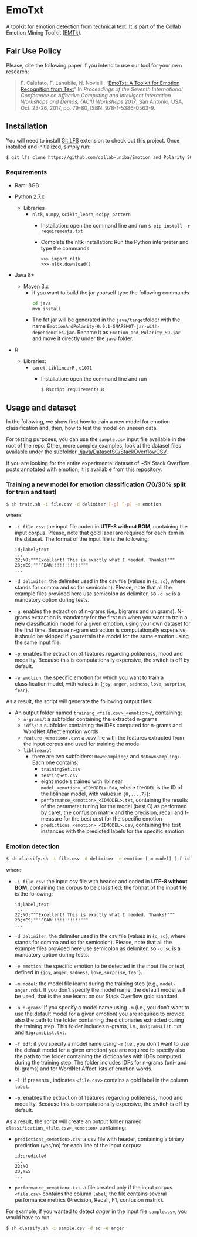 # EmoTxt
A toolkit for emotion detection from technical text. It is part of the Collab Emotion Mining Toolkit ([EMTk](https://github.com/collab-uniba/EMTk)).  

## Fair Use Policy
Please, cite the following paper if you intend to use our tool for your own research:
> F. Calefato, F. Lanubile, N. Novielli. “[EmoTxt: A Toolkit for Emotion Recognition from Text](https://arxiv.org/abs/1708.03892)” In *Proceedings of the Seventh International Conference on Affective Computing and Intelligent Interaction Workshops and Demos, {ACII} Workshops 2017*, San Antonio, USA, Oct. 23-26, 2017, pp. 79-80, ISBN: 978-1-5386-0563-9.

## Installation
You will need to install [Git LFS](https://git-lfs.github.com) extension to check out this project. Once installed and initialized, simply run:

```bash
$ git lfs clone https://github.com/collab-uniba/Emotion_and_Polarity_SO.git
```

### Requirements
* Ram: 8GB 
* Python 2.7.x
  * Libraries
    * `nltk`, `numpy`, `scikit_learn`, `scipy`, `pattern`
      * Installation: open the command line and run
      `$ pip install -r requirements.txt`
      
      * Complete the nltk installation: Run the Python interpreter and type the commands
        ```
        >>> import nltk        
        >>> nltk.download()
        ```

* Java 8+
  * Maven 3.x
    * if you want to build the jar yourself type the following commands
      ```bash
      cd java
      mvn install
      ```
    * The fat jar will be generated in the `java/target`folder with the name `EmotionAndPolarity-0.0.1-SNAPSHOT-jar-with-dependencies.jar`. Rename it as `Emotion_and_Polarity_SO.jar` and move it directly under the `java` folder.

* R
  * Libraries:
    * `caret`, `LiblinearR` , `e1071`
      * Installation: open the command line and run
      
        `$ Rscript requirements.R`

## Usage and dataset
In the following, we show first how to train a new model for emotion classification and, then, how to test the model on unseen data.

For testing purposes, you can use the `sample.csv` input file available in the root of the repo. Other, more complex examples, look at the dataset files available under the subfolder [./java/DatasetSO/StackOverflowCSV](https://github.com/collab-uniba/Emotion_and_Polarity_SO/tree/master/java/DatasetSO/StackOverflowCSV).

If you are looking for the entire experimental dataset of ~5K Stack Overflow posts annotated with emotion, it is available from [this repository](https://github.com/collab-uniba/EmotionDatasetMSR18).

### Training a new model for emotion classification (70/30% split for train and test)
```bash
$ sh train.sh -i file.csv -d delimiter [-g] [-p] -e emotion 
```

where:

* `-i file.csv`: the input file coded in **UTF-8 without BOM**, containing the input corpus. Please, note that gold label are required for each item in the dataset. The format of the input file is the following: 

  ```
  id;label;text
  ...
  22;NO;"""Excellent! This is exactly what I needed. Thanks!"""
  23;YES;"""FEAR!!!!!!!!!!!"""
  ...
  ```
* `-d delimiter`: the delimiter used in the csv file (values in {`c`, `sc`}, where stands for comma and sc for semicolon). Please, note that all the example files provided here use semicolon as delimiter, so `-d sc` is a mandatory option during tests.
* `-g`: enables the extraction of n-grams (i.e,. bigrams and unigrams). N-grams extraction is mandatory for the first run when you want to train a new classification model for a given emotion, using your own dataset for the first time. Because n-gram extraction is computationally expensive, it should be skipped if you retrain the model for the same emotion using the same input file.
* `-p`: enables the extraction of features regarding politeness, mood and modality. Because this is computationally expensive, the switch is off by default.
* `-e emotion`: the specific emotion for which you want to train a classification model, with values in {`joy`, `anger`, `sadness`, `love`, `surprise`, `fear`}.

As a result, the script will generate the following output files:

* An output folder named `training_<file.csv>_<emotion>/`, containing:
   * `n-grams/`: a subfolder containing the extracted n-grams
   * `idfs/`: a subfolder containing the IDFs computed for n-grams and WordNet Affect emotion words
   * `feature-<emotion>.csv`: a .csv file with the features extracted from the input corpus and used for training the model
   * `liblinear/`:
     * there are two subfolders: `DownSampling/` and `NoDownSampling/`. Each one contains:
          * `trainingSet.csv`
          * `testingSet.csv`
          * eight models trained with liblinear `model_<emotion>_<IDMODEL>.Rda`, where `IDMODEL` is the ID of the liblinear model, with values in `{0,...,7}`):
          * `performance_<emotion>_<IDMODEL>.txt`, containing the results of the parameter tuning for the model (best C) as performed by caret, the confusion matrix and the precision, recall and f-measure for the best cost for the specific emotion
          * `predictions_<emotion>_<IDMODEL>.csv`, containing the test instances with the predicted labels for the specific emotion

### Emotion detection
```bash
$ sh classify.sh -i file.csv -d delimiter -e emotion [-m model] [-f idf] [-o n-grams] [-l] [-p]
```

where:

* `-i file.csv`: the input csv file with header and coded in **UTF-8 without BOM**, containing the corpus to be classified; the format of the input file is the following: 

  ```
  id;label;text
  ...
  22;NO;"""Excellent! This is exactly what I needed. Thanks!"""
  23;YES;"""FEAR!!!!!!!!!!!"""
  ...
  ```
* `-d delimiter`: the delimiter used in the csv file (values in {`c`, `sc`}, where stands for comma and sc for semicolon). Please, note that all the example files provided here use semicolon as delimiter, so `-d sc` is a mandatory option during tests.
* `-e emotion`: the specific emotion to be detected in the input file or text, defined in {`joy`, `anger`, `sadness`, `love`, `surprise`, `fear`}.
* `-m model`: the model file learnt during the training step (e.g., `model-anger.rda`). If you don't specify the model name, the default model will be used, that is the one learnt on our Stack Overflow gold standard.
* `-o n-grams`: if you specify a model name using `-m` (i.e., you don't want to use the default model for a given emotion) you are required to provide also the path to the folder containing the dictionaries extracted during the training step. This folder includes n-grams, i.e., `UnigramsList.txt` and `BigramsList.txt`. 
* `-f idf`: if you specify a model name using `-m` (i.e., you don't want to use the default model for a given emotion) you are required to specify also the path to the folder containing the dictionaries with IDFs computed during the training step. The folder includes IDFs for n-grams (uni- and bi-grams) and for WordNet Affect lists of emotion words.
* `-l`: if presents , indicates  `<file.csv>` contains a gold label in the column `label`.
* `-p`: enables the extraction of features regarding politeness, mood and modality. Because this is computationally expensive, the switch is off by default.

As a result, the script will create an output folder named `classification_<file.csv>_<emotion>` containing:

* `predictions_<emotion>.csv`: a csv file with header, containing a binary prediction (yes/no) for each line of the input corpus:

  ```
  id;predicted
  ...
  22;NO
  23;YES
  ...
  ```
* `performance_<emotion>.txt`: a file created only if the input corpus `<file.csv>` contains the column `label`; the file contains several performance metrics (Precision, Recall, F1, confusion matrix).

For example, if you wanted to detect *anger* in the input file `sample.csv`, you would have to run:
```bash
$ sh classify.sh -i sample.csv -d sc -e anger
```

